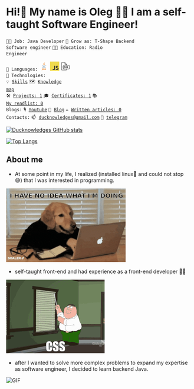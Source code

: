 # Hi!👋 My name is Oleg 🧑‍💻 I am а self-taught Software Engineer!

<code>👨‍💻 Job: Java Developer</code>
<code>🌱 Grow as: T-Shape Backend Software engineer</code>
<code>🧑‍🎓 Education: Radio Engineer</code><br>

<code>🤖 Languages:</code>
<code><img width="25" title="JAVA" alt="JAVA" src="/pictures/java.png"></code>
<code><img width="25" title="JAVASCRIPT" alt="JAVASCRIPT" src="/pictures/javascript.jpeg"></code>
<code><img width="25" title="SQL" alt="SQL" src="/pictures/sql.png"></code><br>
<code>🚀 Technologies:</code><br>
<code>💡 [Skills](SKILLS.md)</code>
<code>🗺️ [Knowledge map]()</code><br>
<code>🛠️ [Projects: 1](PROJECTS.md)</code>
<code>🎓 [Certificates: 1](CERTIFICATION.md)</code>
<code>📚 [My readlist: 0](READED_BOOKS.md)</code><br>
<code>Blogs:</code>
<code>🎙️ [Youtube](https://www.youtube.com/@ducknowledges)</code>
<code>📝 [Blog]()</code>
<code>✏️ [Written articles: 0](ARTICLES.md)</code><br>
<code>Contacts:</code>
<code>📫 [ducknowledges@gmail.com](mailto:ducknowledges@gmail.com)</code>
<code>💬 [telegram](https://t.me/kononovit)</code><br>

[![Ducknowledges GitHub stats](https://github-readme-stats.vercel.app/api?username=ducknowledges&count_private=true&show_icons=true&include_all_commits=true&theme=github_dark)](https://github.com/anuraghazra/github-readme-stats)

[![Top Langs](https://github-readme-stats.vercel.app/api/top-langs/?username=ducknowledges&layout=compact&theme=github_dark)](https://github.com/anuraghazra/github-readme-stats)


## About me

- At some point in my life, I realized (installed linux🐧 and could not stop 😅) that I was interested in programming.
<img alt="GIF" src="pictures/coding_dog_r.gif" />

- self-taught front-end and had experience as a front-end developer 👨‍💻
<img alt="GIF" src="pictures/css.gif" />

- after I wanted to solve more complex problems to expand my expertise as software engineer, I decided to learn backend Java.
<img alt="GIF" src="pictures/mk_engineer.gif" />
